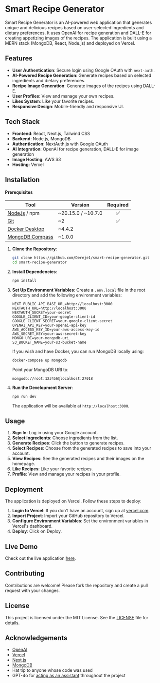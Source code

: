 # Smart Recipe Generator

Smart Recipe Generator is an AI-powered web application that generates unique and delicious recipes based on user-selected ingredients and dietary preferences. It uses OpenAI for recipe generation and DALL-E for creating appetizing images of the recipes. The application is built using a MERN stack (MongoDB, React, Node.js) and deployed on Vercel.

## Features

- **User Authentication**: Secure login using Google OAuth with `next-auth`.
- **AI-Powered Recipe Generation**: Generate recipes based on selected ingredients and dietary preferences.
- **Recipe Image Generation**: Generate images of the recipes using DALL-E.
- **User Profiles**: View and manage your own recipes.
- **Likes System**: Like your favorite recipes.
- **Responsive Design**: Mobile-friendly and responsive UI.

## Tech Stack

- **Frontend**: React, Next.js, Tailwind CSS
- **Backend**: Node.js, MongoDB
- **Authentication**: NextAuth.js with Google OAuth
- **AI Integration**: OpenAI for recipe generation, DALL-E for image generation
- **Image Hosting**: AWS S3
- **Hosting**: Vercel

## Installation

#### Prerequisites

| Tool                                       | Version   | Required                         |
|------------------------------------------|---------|:-------------------------------:|
| [Node.js](https://nodejs.org/) / npm       | ~20.15.0 / ~10.7.0 | ✅ |
| [Git](https://git-scm.com/)                | ~2        | ✅ |
| [Docker Desktop](https://www.docker.com/products/docker-desktop) | ~4.4.2 | |
| [MongoDB Compass](https://www.mongodb.com/products/compass) | ~1.0.0 | |

1. **Clone the Repository**:
    ```bash
    git clone https://github.com/Dereje1/smart-recipe-generator.git
    cd smart-recipe-generator
    ```

2. **Install Dependencies**:
    ```bash
    npm install
    ```

3. **Set Up Environment Variables**:
    Create a `.env.local` file in the root directory and add the following environment variables:
    ```env
    NEXT_PUBLIC_API_BASE_URL=http://localhost:3000
    NEXTAUTH_URL=http://localhost:3000
    NEXTAUTH_SECRET=your-secret
    GOOGLE_CLIENT_ID=your-google-client-id
    GOOGLE_CLIENT_SECRET=your-google-client-secret
    OPENAI_API_KEY=your-openai-api-key
    AWS_ACCESS_KEY_ID=your-aws-access-key-id
    AWS_SECRET_KEY=your-aws-secret-key
    MONGO_URI=your-mongodb-uri
    S3_BUCKET_NAME=your-s3-bucket-name
    ```

    If you wish and have Docker, you can run MongoDB locally using:
    ```bash
    docker-compose up mongodb
    ```
    Point your MongoDB URI to:
    ```env
    mongodb://root:123456@localhost:27018
    ```

4. **Run the Development Server**:
    ```bash
    npm run dev
    ```

    The application will be available at `http://localhost:3000`.

## Usage

1. **Sign In**: Log in using your Google account.
2. **Select Ingredients**: Choose ingredients from the list.
3. **Generate Recipes**: Click the button to generate recipes.
4. **Select Recipes**: Choose from the generated recipes to save into your account.
5. **View Recipes**: See the generated recipes and their images on the homepage.
6. **Like Recipes**: Like your favorite recipes.
7. **Profile**: View and manage your recipes in your profile.

## Deployment

The application is deployed on Vercel. Follow these steps to deploy:

1. **Login to Vercel**: If you don't have an account, sign up at [vercel.com](https://vercel.com/).
2. **Import Project**: Import your GitHub repository to Vercel.
3. **Configure Environment Variables**: Set the environment variables in Vercel's dashboard.
4. **Deploy**: Click on Deploy.

## Live Demo
Check out the live application [here](https://smart-recipe-generator.vercel.app/).

## Contributing

Contributions are welcome! Please fork the repository and create a pull request with your changes.

## License

This project is licensed under the MIT License. See the [LICENSE](LICENSE) file for details.

## Acknowledgements

- [OpenAI](https://openai.com/)
- [Vercel](https://vercel.com/)
- [Next.js](https://nextjs.org/)
- [MongoDB](https://www.mongodb.com/)
- Hat tip to anyone whose code was used
- GPT-4o for [acting as an assistant](https://github.com/Dereje1/smart-recipe-generator/blob/main/gpt.md) throughout the project

